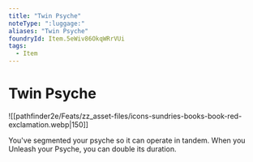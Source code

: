 ```yaml
---
title: "Twin Psyche"
noteType: ":luggage:"
aliases: "Twin Psyche"
foundryId: Item.5eWiv86OkqWRrVUi
tags:
  - Item
---
```


# Twin Psyche
![[pathfinder2e/Feats/zz_asset-files/icons-sundries-books-book-red-exclamation.webp|150]]

You've segmented your psyche so it can operate in tandem. When you Unleash your Psyche, you can double its duration.
